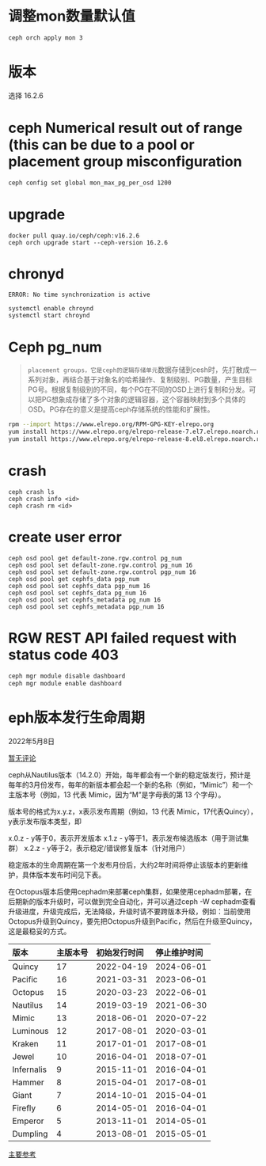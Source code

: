 # 调整mon数量默认值

```sh
ceph orch apply mon 3
```



# 版本

选择 16.2.6

# ceph Numerical result out of range (this can be due to a pool or placement group misconfiguration

```sh
ceph config set global mon_max_pg_per_osd 1200
```



# upgrade



```
docker pull quay.io/ceph/ceph:v16.2.6
ceph orch upgrade start --ceph-version 16.2.6
```



# chronyd

`ERROR: No time synchronization is active`

```shell
systemctl enable chroynd
systemctl start chroynd
```

# Ceph pg_num

> `placement groups，它是ceph的逻辑存储单元`数据存储到cesh时，先打散成一系列对象，再结合基于对象名的哈希操作、复制级别、PG数量，产生目标PG号。根据复制级别的不同，每个PG在不同的OSD上进行复制和分发。可以把PG想象成存储了多个对象的逻辑容器，这个容器映射到多个具体的OSD。PG存在的意义是提高ceph存储系统的性能和扩展性。
>
> 



```sh
rpm --import https://www.elrepo.org/RPM-GPG-KEY-elrepo.org
yum install https://www.elrepo.org/elrepo-release-7.el7.elrepo.noarch.rpm
yum install https://www.elrepo.org/elrepo-release-8.el8.elrepo.noarch.rpm
```

# crash

```
ceph crash ls
ceph crash info <id>
ceph crash rm <id>
```



# create user error

```
ceph osd pool get default-zone.rgw.control pg_num 
ceph osd pool set default-zone.rgw.control pg_num 16
ceph osd pool set default-zone.rgw.control pgp_num 16
ceph osd pool get cephfs_data pgp_num 
ceph osd pool set cephfs_data pgp_num 16
ceph osd pool set cephfs_data pg_num 16
ceph osd pool set cephfs_metadata pg_num 16
ceph osd pool set cephfs_metadata pgp_num 16
```

# RGW REST API failed request with status code 403 

```sh
ceph mgr module disable dashboard
ceph mgr module enable dashboard
```

# eph版本发行生命周期

2022年5月8日

[暂无评论](https://blog.whsir.com/post-6687.html#respond)

ceph从Nautilus版本（14.2.0）开始，每年都会有一个新的稳定版发行，预计是每年的3月份发布，每年的新版本都会起一个新的名称（例如，“Mimic”）和一个主版本号（例如，13 代表 Mimic，因为“M”是字母表的第 13 个字母）。



版本号的格式为x.y.z，x表示发布周期（例如，13 代表 Mimic，17代表Quincy），y表示发布版本类型，即

x.0.z - y等于0，表示开发版本
x.1.z - y等于1，表示发布候选版本（用于测试集群）
x.2.z - y等于2，表示稳定/错误修复版本（针对用户）

稳定版本的生命周期在第一个发布月份后，大约2年时间将停止该版本的更新维护，具体版本发布时间见下表。

在Octopus版本后使用cephadm来部署ceph集群，如果使用cephadm部署，在后期新的版本升级时，可以做到完全自动化，并可以通过ceph -W cephadm查看升级进度，升级完成后，无法降级，升级时请不要跨版本升级，例如：当前使用Octopus升级到Quincy，要先把Octopus升级到Pacific，然后在升级至Quincy，这是最稳妥的方式。

| 版本       | 主版本号 | 初始发行时间 | 停止维护时间 |
| :--------- | :------- | :----------- | :----------- |
| Quincy     | 17       | 2022-04-19   | 2024-06-01   |
| Pacific    | 16       | 2021-03-31   | 2023-06-01   |
| Octopus    | 15       | 2020-03-23   | 2022-06-01   |
| Nautilus   | 14       | 2019-03-19   | 2021-06-30   |
| Mimic      | 13       | 2018-06-01   | 2020-07-22   |
| Luminous   | 12       | 2017-08-01   | 2020-03-01   |
| Kraken     | 11       | 2017-01-01   | 2017-08-01   |
| Jewel      | 10       | 2016-04-01   | 2018-07-01   |
| Infernalis | 9        | 2015-11-01   | 2016-04-01   |
| Hammer     | 8        | 2015-04-01   | 2017-08-01   |
| Giant      | 7        | 2014-10-01   | 2015-04-01   |
| Firefly    | 6        | 2014-05-01   | 2016-04-01   |
| Emperor    | 5        | 2013-11-01   | 2014-05-01   |
| Dumpling   | 4        | 2013-08-01   | 2015-05-01   |

[主要参考](https://www.koenli.com/ef5921b8.html)